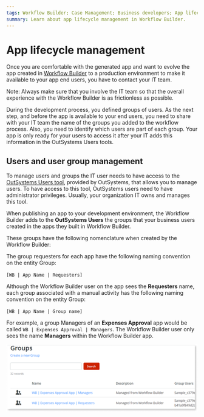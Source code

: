 ```yaml
---
tags: Workflow Builder; Case Management; Business developers; App lifecycle
summary: Learn about app lifecycle management in Workflow Builder.
---
```


# App lifecycle management

Once you are comfortable with the generated app and want to evolve the app created in [Workflow Builder](http://workflowbuilder.outsystems.com/) to a production environment to make it available to your app end users, you have to contact your IT team.

<div class="info" markdown=1>
Note: Always make sure that you involve the IT team so that the overall experience with the Workflow Builder is as frictionless as possible.
</div>

During the development process, you defined groups of users. As the next step, and before the app is available to your end users, you need to share with your IT team the name of the groups you added to the workflow process. Also, you need to identify which users are part of each group. Your app is only ready for your users to access it after your IT adds this information in the OutSystems Users tools.


## Users and user group management

To manage users and groups the IT user needs to have access to the  [OutSystems Users tool](../../security/end-user-manage/accessing-users.md), provided by OutSystems, that allows you to manage users.
To have access to this tool, OutSystems users need to have administrator privileges. Usually, your organization IT owns and manages this tool.

When publishing an app to your development environment, the Workflow Builder adds to the **OutSystems Users** the groups that your business users created in the apps they built in Workflow Builder.

 These groups have the following nomenclature when created by the Workflow Builder:
 
 The group requesters for each app have the following naming convention on the entity Group:

`[WB | App Name | Requesters]`

 Although the Workflow Builder user on the app sees the **Requesters** name, each group associated with a manual activity has the following naming convention on the entity Group:

`[WB | App Name | Group name]`
 
 For example, a group Managers of an **Expenses Approval** app would be called `WB | Expenses Approval | Managers`. The Workflow Builder user only sees the name **Managers** within the Workflow Builder app.

![Example of users groups](images/wfb-users-groups.png)
